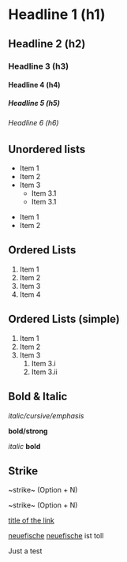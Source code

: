 # Headline 1 (h1)
## Headline 2 (h2)
### Headline 3 (h3)
#### Headline 4 (h4)
##### Headline 5 (h5)
###### Headline 6 (h6)

## Unordered lists

* Item 1
* Item 2
* Item 3
  * Item 3.1
  * Item 3.1

- Item 1
- Item 2

## Ordered Lists
1. Item 1
2. Item 2
3. Item 3
4. Item 4

## Ordered Lists (simple)

1. Item 1
1. Item 2
1. Item 3
   1. Item 3.i
   2. Item 3.ii

## Bold & Italic
  
*italic/cursive/emphasis*

**bold/strong**

_italic_
__bold__

## Strike

~strike~
(Option + N)

~strike~
(Option + N)

[title of the link](https://www.neuefische.de)

[neuefische][neuefische]
[neuefische][neuefische] ist toll


Just a test

[neuefische]: https://www.neuefische.de
[google]: https://www.google.com

